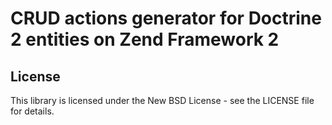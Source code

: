 CRUD actions generator for Doctrine 2 entities on Zend Framework 2
=================

License
-------

This library is licensed under the New BSD License - see the LICENSE file for details.